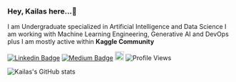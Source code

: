 ### Hey, Kailas here...👋 

I am Undergraduate specialized in Artificial Intelligence and Data Science
I am working with Machine Learning Engineering, Generative AI and DevOps plus I am mostly active within **Kaggle Community**

[![Linkedin Badge](https://img.shields.io/badge/-Linkedin-blue?style=flat-square&logo=Linkedin&logoColor=white&link=https://www.linkedin.com/in/kailas-p-sudheer-6bb244201/)](https://www.linkedin.com/in/kailas-p-sudheer-6bb244201/)    [![Medium Badge](https://img.shields.io/badge/-Medium-black?style=flat-square&logo=Medium&logoColor=white&link=https://medium.com/@kailaspsudheer)](https://medium.com/@kailaspsudheer)      [<img src="https://upload.wikimedia.org/wikipedia/commons/7/7c/Kaggle_logo.png" height="20">](https://www.kaggle.com/kailaspsudheer) ![Profile Views](https://komarev.com/ghpvc/?username=kailas711&style=plastic&color=blueviolet)

![Kailas's GitHub stats](https://github-readme-stats.vercel.app/api?username=kailas711&show_icons=true&theme=transparent)



